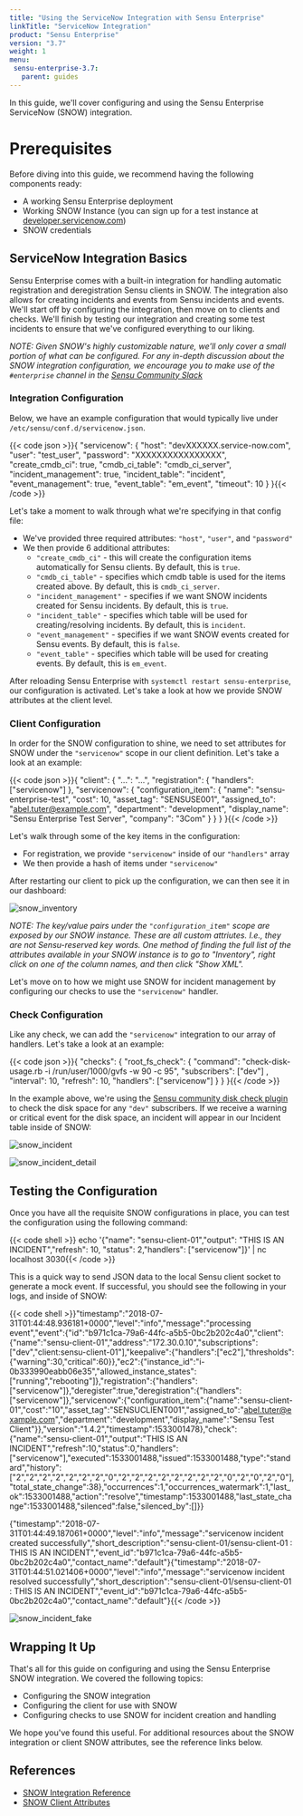 ```yaml
---
title: "Using the ServiceNow Integration with Sensu Enterprise"
linkTitle: "ServiceNow Integration"
product: "Sensu Enterprise"
version: "3.7"
weight: 1
menu:
 sensu-enterprise-3.7:
   parent: guides
---
```


In this guide, we'll cover configuring and using the Sensu Enterprise ServiceNow (SNOW) integration.

# Prerequisites

Before diving into this guide, we recommend having the following components ready:

- A working Sensu Enterprise deployment
- Working SNOW Instance (you can sign up for a test instance at [developer.servicenow.com][1])
- SNOW credentials

## ServiceNow Integration Basics

Sensu Enterprise comes with a built-in integration for handling automatic registration and deregistration Sensu clients in SNOW. The integration also allows for creating incidents and events from Sensu incidents and events. We'll start off by configuring the integration, then move on to clients and checks. We'll finish by testing our integration and creating some test incidents to ensure that we've configured everything to our liking.

_NOTE: Given SNOW's highly customizable nature, we'll only cover a small portion of what can be configured. For any in-depth discussion about the SNOW integration configuration, we encourage you to make use of the `#enterprise` channel in the [Sensu Community Slack][2]_

### Integration Configuration

Below, we have an example configuration that would typically live under `/etc/sensu/conf.d/servicenow.json`. 

{{< code json >}}{
  "servicenow": {
    "host": "devXXXXXX.service-now.com",
    "user": "test_user",
    "password": "XXXXXXXXXXXXXXXX",
    "create_cmdb_ci": true,
    "cmdb_ci_table": "cmdb_ci_server",
    "incident_management": true,
    "incident_table": "incident",
    "event_management": true,
    "event_table": "em_event",
    "timeout": 10
  }
}{{< /code >}}

Let's take a moment to walk through what we're specifying in that config file:

* We've provided three required attributes: `"host"`, `"user"`, and `"password"`
* We then provide 6 additional attributes:
  * `"create_cmdb_ci"` - this will create the configuration items automatically for Sensu clients. By default, this is `true`.
  * `"cmdb_ci_table"` - specifies which cmdb table is used for the items created above. By default, this is `cmdb_ci_server`.
  * `"incident_management"` - specifies if we want SNOW incidents created for Sensu incidents. By default, this is `true`.
  * `"incident_table"` - specifies which table will be used for creating/resolving incidents. By default, this is `incident`.
  * `"event_management"` - specifies if we want SNOW events created for Sensu events. By default, this is `false`.
  * `"event_table"` - specifies which table will be used for creating events. By default, this is `em_event`.

After reloading Sensu Enterprise with `systemctl restart sensu-enterprise`, our configuration is activated. Let's take a look at how we provide SNOW attributes at the client level.

### Client Configuration

In order for the SNOW configuration to shine, we need to set attributes for SNOW under the `"servicenow"` scope in our client definition. Let's take a look at an example:

{{< code json >}}{
 "client": {
   "...": "...",
   "registration": {
     "handlers": ["servicenow"]
   },
   "servicenow": {
     "configuration_item": {
       "name": "sensu-enterprise-test",
       "cost": 10,
       "asset_tag": "SENSUSE001",
       "assigned_to": "abel.tuter@example.com",
       "department": "development",
       "display_name": "Sensu Enterprise Test Server",
       "company": "3Com"
     }
   }
 }
}{{< /code >}}

Let's walk through some of the key items in the configuration:

* For registration, we provide `"servicenow"` inside of our `"handlers"` array
* We then provide a hash of items under `"servicenow"`

After restarting our client to pick up the configuration, we can then see it in our dashboard:

![snow_inventory][3]

_NOTE: The key/value pairs under the `"configuration_item"` scope are exposed by our SNOW instance. These are all custom attriutes. I.e., they are not Sensu-reserved key words. One method of finding the full list of the attributes available in your SNOW instance is to go to "Inventory", right click on one of the column names, and then click "Show XML"._

Let's move on to how we might use SNOW for incident management by configuring our checks to use the `"servicenow"` handler.

### Check Configuration

Like any check, we can add the `"servicenow"` integration to our array of handlers. Let's take a look at an example:

{{< code json >}}{
  "checks": {
    "root_fs_check": {
      "command": "check-disk-usage.rb -i /run/user/1000/gvfs -w 90 -c 95",
      "subscribers": ["dev"] ,
      "interval": 10,
      "refresh": 10,
      "handlers": ["servicenow"]
    }
  }
}{{< /code >}}

In the example above, we're using the [Sensu community disk check plugin][4] to check the disk space for any `"dev"` subscribers. If we receive a warning or critical event for the disk space, an incident will appear in our Incident table inside of SNOW:

![snow_incident][5]

![snow_incident_detail][6]

## Testing the Configuration

Once you have all the requisite SNOW configurations in place, you can test the configuration using the following command:

{{< code shell >}} echo '{"name": "sensu-client-01","output": "THIS IS AN INCIDENT","refresh": 10, "status": 2,"handlers": ["servicenow"]}' | nc localhost 3030{{< /code >}}

This is a quick way to send JSON data to the local Sensu client socket to generate a mock event. If successful, you should see the following in your logs, and inside of SNOW:

{{< code shell >}}"timestamp":"2018-07-31T01:44:48.936181+0000","level":"info","message":"processing event","event":{"id":"b971c1ca-79a6-44fc-a5b5-0bc2b202c4a0","client":{"name":"sensu-client-01","address":"172.30.0.10","subscriptions":["dev","client:sensu-client-01"],"keepalive":{"handlers":["ec2"],"thresholds":{"warning":30,"critical":60}},"ec2":{"instance_id":"i-0b333990eabb06e35","allowed_instance_states":["running","rebooting"]},"registration":{"handlers":["servicenow"]},"deregister":true,"deregistration":{"handlers":["servicenow"]},"servicenow":{"configuration_item":{"name":"sensu-client-01","cost":"10","asset_tag":"SENSUCLIENT001","assigned_to":"abel.tuter@example.com","department":"development","display_name":"Sensu Test Client"}},"version":"1.4.2","timestamp":1533001478},"check":{"name":"sensu-client-01","output":"THIS IS AN INCIDENT","refresh":10,"status":0,"handlers":["servicenow"],"executed":1533001488,"issued":1533001488,"type":"standard","history":["2","2","2","2","2","2","2","0","2","2","2","2","2","2","2","2","0","2","0","2","0"],"total_state_change":38},"occurrences":1,"occurrences_watermark":1,"last_ok":1533001488,"action":"resolve","timestamp":1533001488,"last_state_change":1533001488,"silenced":false,"silenced_by":[]}}

{"timestamp":"2018-07-31T01:44:49.187061+0000","level":"info","message":"servicenow incident created successfully","short_description":"sensu-client-01/sensu-client-01 : THIS IS AN INCIDENT","event_id":"b971c1ca-79a6-44fc-a5b5-0bc2b202c4a0","contact_name":"default"}{"timestamp":"2018-07-31T01:44:51.021406+0000","level":"info","message":"servicenow incident resolved successfully","short_description":"sensu-client-01/sensu-client-01 : THIS IS AN INCIDENT","event_id":"b971c1ca-79a6-44fc-a5b5-0bc2b202c4a0","contact_name":"default"}{{< /code >}}

![snow_incident_fake][5]

## Wrapping It Up

That's all for this guide on configuring and using the Sensu Enterprise SNOW integration. We covered the following topics:

- Configuring the SNOW integration
- Configuring the client for use with SNOW
- Configuring checks to use SNOW for incident creation and handling

We hope you've found this useful. For additional resources about the SNOW integration or client SNOW attributes, see the reference links below.

## References

- [SNOW Integration Reference][7]
- [SNOW Client Attributes][8]

<!-- LINKS -->
[1]: https://developer.servicenow.com
[2]: https://slack.sensu.io
[3]: /images/snow_inventory.png
[4]: https://github.com/sensu-plugins/sensu-plugins-disk-checks
[5]: /images/snow_incident.png
[6]: /images/snow_incident_detail.png
[7]: ../../integrations/servicenow/
[8]: /sensu-core/1.3/reference/clients/#servicenow-attributes
